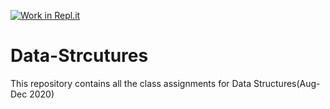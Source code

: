 [![Work in Repl.it](https://classroom.github.com/assets/work-in-replit-14baed9a392b3a25080506f3b7b6d57f295ec2978f6f33ec97e36a161684cbe9.svg)](https://classroom.github.com/online_ide?assignment_repo_id=3012478&assignment_repo_type=AssignmentRepo)
# Data-Strcutures
This repository contains all the class assignments for Data Structures(Aug-Dec 2020)
